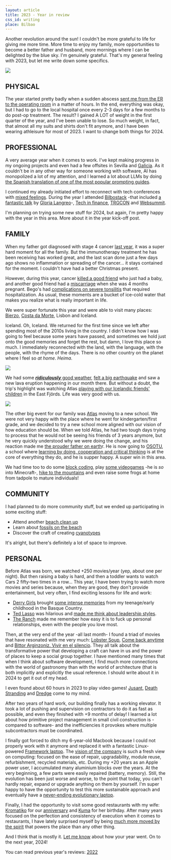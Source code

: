 ```yaml
---
layout: article
title: 2023 - Year in review
css_id: writing
place: Bilbao
---
```


Another revolution around the sun! I couldn't be more grateful to life for giving me more time. More time to enjoy my family, more opportunities to become a better father and husband, more mornings where I can be delighted by the blue sky. I'm genuinely grateful. That's my general feeling with 2023, but let me write down some specifics. 

![](https://aitor.is/images/together.jpeg)

## PHYSICAL
The year started pretty badly when a sudden abscess [sent me from the ER to the operating room](https://x.com/_aitor/status/1612168970643308546) in a matter of hours. In the end, everything was okay, but I had to go to the local hospital once every 2-3 days for a few months to do post-op treatment. The result? I gained A LOT of weight in the first quarter of the year, and I've been unable to lose. So much weight, in fact, that almost all my suits and shirts don't fit anymore, and I have been wearing athleisure for most of 2023. I want to change both things for 2024.   

## PROFESSIONAL
A very average year when it comes to work. I've kept making progress in my ongoing projects and even had a few offsites in Sevilla and [Galicia](https://x.com/_aitor/status/1674441803301306368).
As it couldn't be in any other way for someone working with software, AI has monopolized a lot of my attention, and I learned a lot about LLMs by doing [the Spanish translation of one of the most popular prompting guides](https://twitter.com/_aitor/status/1647169685106860033).

I continued my already initiated effort to reconnect with tech conferences with [mixed feelings](https://x.com/_aitor/status/1619318653216002049). During the year I attended [Bilbostack](https://bilbostack.com/) -that included [a fantastic talk](https://x.com/_aitor/status/1619316409271730176) by [Gloria Langreo](https://gloria.omg.lol/)-, [Tech in finance](https://techin.finance/), [TRGCON](https://www.trgcon.com/) and [Websummit](https://websummit.com/). 

I'm planning on trying some new stuff for 2024, but again, I'm pretty happy with the year in this area. More about it in the year kick-off post. 

## FAMILY

When my father got diagnosed with stage 4 cancer [last year](https://aitor.is/writing-on/2022-review#family), it was a super hard moment for all the family. But the immunotherapy treatment he has been receiving has worked great, and the last scan done just a few days ago shows no inflammation or spreading of the cancer... it stays contained for the moment. I couldn't have had a better Christmas present. 

However, during this year, cancer [killed a good friend](https://x.com/_aitor/status/1718588042267553885) who just had a baby, and another good friend had a [miscarriage](https://x.com/_aitor/status/1718190660015010226) when she was 4 months pregnant. Bego's had [complications on severe tonsilitis](https://x.com/_aitor/status/1676551906271821831) that required hospitalization. As usual, these moments are a bucket of ice-cold water that makes you realize what is really important in life.  

We were super fortunate this year and were able to visit many places: [Bierzo](https://en.wikipedia.org/wiki/El_Bierzo), [Costa da Morte](https://en.wikipedia.org/wiki/Costa_da_Morte), Lisbon and Iceland. 

Iceland. Oh, Iceland. We returned for the first time since we left after spending most of the 2010s living in the country. I didn't know how I was going to feel because some years have passed, and sometimes we hold just onto the good memories and forget the rest, but damn, I love this place so much. I immediately reconnected with the land, with the language, with the people, with the rhyme of the days. There is no other country on the planet where I feel so _at home_. _Heima_.  

![](https://aitor.is/images/melting.jpeg)

We had some [***ridiculously*** good weather](https://x.com/_aitor/status/1679143936768475137), [felt a big earthquake](https://x.com/_aitor/status/1678169250639347713) and saw a new lava eruption happening in our month there. But without a doubt, the trip's highlight was watching Atlas [playing with our Icelandic friends' children](https://twitter.com/_aitor/status/1683584271280218115) in the East Fjörds. Life was very good with us. 

![](https://aitor.is/images/east.jpeg)

The other big event for our family was [Atlas](https://twitter.com/theatlasbjorn) moving to a new school. We were not very happy with the place where he went for kindergarten/first grade, and we decided to try a new school more aligned with our vision of how education should be. When we told Atlas, he had two tough days trying to process that he would not be seeing his friends of 3 years anymore, but he very quickly understood why we were doing the change, and his reaction made me [the prouder father on earth](https://x.com/_aitor/status/1694389571801280908)r. He is now going to [OSOTU](https://osotu.org/), a school where [learning by doing, cooperation and critical thinking](https://osotu.org/pilares-metodologicos-2/) is at the core of everything they do, and he is supper happy. A super win in this area.

We had time too to do some [block coding](https://x.com/_aitor/status/1712534656774775059), play [some videogames](https://x.com/_aitor/status/1670492303402647552?s=20) -he is _so_ into Minecraft-, [hike to the mountains](https://x.com/_aitor/status/1710630280623460703) and even raise some frogs at home from tadpole to mature individuals!

## COMMUNITY

I had planned to do more community stuff, but we ended up participating in some exciting stuff:
- Attend another [beach clean up](https://x.com/_aitor/status/1632343807218929665)
- Learn about [fossils on the beach](https://x.com/_aitor/status/1634895860407623680)
- Discover the craft of creating [cyanotypes](https://x.com/_aitor/status/1712530943754358928)

It's alright, but there's definitely a lot of space to improve. 

## PERSONAL

Before Atlas was born, we watched +250 movies/year (yep, about one per night). But then raising a baby is hard, and then a toddler wants to watch Cars 2 fifty-two times in a row... This year, I have been trying to watch more movies and series because, when they are good, they don't provide entertainment, but very often, I find exciting lessons for life and work: 

- [Derry Girls](https://www.netflix.com/es-en/title/80238565) brought [some intense memories](https://x.com/_aitor/status/1626985256229257220) from my teenage/early childhood in the Basque Country.
- [Ted Lasso](https://tv.apple.com/us/show/ted-lasso/umc.cmc.vtoh0mn0xn7t3c643xqonfzy) was hilarious and [made me think about leadership styles](https://x.com/_aitor/status/1707832798160011646).
- [The Ranch](https://www.netflix.com/es-en/title/80077977) made me remember how easy it is to fuck up personal relationships, even with the people you love most. 

Then, at the very end of the year -all last month- I found a triad of movies that have resonated with me very much: [Lobster Soup](https://www.filmin.es/pelicula/lobster-soup), [Come back anytime](https://www.comebackanytime.com/) and [Bittor Arginzoniz. Vivir en el silencio](https://www.filmin.es/pelicula/bittor-arginzoniz-vivir-en-el-silencio). They all talk about the transformative power that developing a craft can have in us and the power of places to keep a social group together. I have mentioned many times that when I think about software development, I find much more connections with the world of gastronomy than with the world of architecture (that is both implicitly and explicitly the usual reference. I should write about it in 2024 to get it out of my head.  

I even found about 60 hours in 2023 to play video games! [Jusant](https://x.com/_aitor/status/1721258760952283166), [Death Stranding](https://www.wikiwand.com/en/Death_Stranding) and [Dredge](https://www.dredge.game/) come to my mind. 

After two years of hard work, our building finally has a working elevator. It took a lot of pushing and supervision on contractors to do it as fast as possible, and even they finished with +9 months of delay! I learned a lot about how primitive project management in small civil construction is -compared to software- and the inefficiencies it provokes where multiple subcontractors must be coordinated. 

I finally got forced to ditch my 6-year-old Macbook because I could not properly work with it anymore and replaced it with a fantastic Linux-powered [Framework laptop](https://frame.work/es/en/products/laptop-diy-13-gen-amd). The [vision of the company](https://frame.work/sustainability) is such a fresh view on computing: focused on the ease of repair, upgradability, module reuse, refurbishment, recycled materials, etc. During my +20 years as an Apple power user, I accumulated many aluminium blocks over the years. At the very beginning, a few parts were easily repaired (battery, memory). Still, the evolution has been just worse and worse, to the point that today, you can't hardly repair, expand or upgrade anything on them by yourself. I'm super happy to have the opportunity to test this more sustainable approach and eventually have a [never-ending evolutionary laptop](https://www.youtube.com/watch?v=iU_iWa9LL_s).

Finally, I had the opportunity to visit some good restaurants with my wife: [Kromatiko](https://www.kromatikorestaurante.com/) for our [anniversary](https://x.com/_aitor/status/1621779459773763584) and [Kuma](https://restaurantekuma.com/) for her birthday. After many years focused on the perfection and consistency of execution when it comes to restaurants, I have lately surprised myself by being [much more moved by the spirit](https://twitter.com/_aitor/status/1724194204769747358) that powers the place than any other thing.   

And I think that is mostly it. [Let me know](https://twitter.com/_aitor) about how your year went. On to the next year, 2024!


You can read previous year's reviews: [2022](https://aitor.is/writing-on/2022-review)
